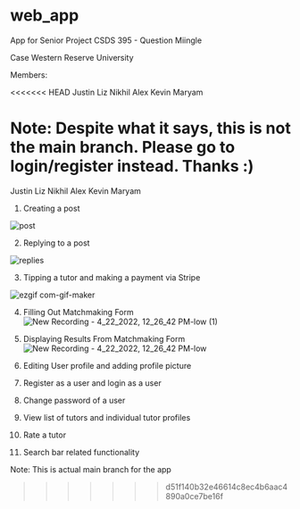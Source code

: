 # web_app

App for Senior Project CSDS 395 - Question Miingle

Case Western Reserve University

Members:

<<<<<<< HEAD
Justin
Liz
Nikhil
Alex
Kevin
Maryam

Note: Despite what it says, this is not the main branch. Please go to login/register instead. Thanks :)
=======
Justin Liz Nikhil Alex Kevin Maryam

1) Creating a post

![post](https://user-images.githubusercontent.com/63173552/164759813-0e455d24-7923-4c13-8e22-4137ef04dbae.gif)

2) Replying to a post

![replies](https://user-images.githubusercontent.com/63173552/164759833-9ea268d1-4f8a-45a9-ba55-4f6790395e9c.gif)

3) Tipping a tutor and making a payment via Stripe

![ezgif com-gif-maker](https://user-images.githubusercontent.com/55059776/164764352-711bde46-eadd-42ec-8d4b-ea6467a59fe6.gif)

4) Filling Out Matchmaking Form ![New Recording - 4_22_2022, 12_26_42 PM-low (1)](https://user-images.githubusercontent.com/59985464/164763871-fade3c7b-f16d-421a-9c5f-64ee511c6bce.gif)


5) Displaying Results From Matchmaking Form![New Recording - 4_22_2022, 12_26_42 PM-low](https://user-images.githubusercontent.com/59985464/164763860-e006a549-7a82-4e6b-b202-f8ed646c4edc.gif)


6) Editing User profile and adding profile picture
 
7) Register as a user and login as a user

8) Change password of a user

9) View list of tutors and individual tutor profiles

10) Rate a tutor

11) Search bar related functionality



Note: This is actual main branch for the app
>>>>>>> d51f140b32e46614c8ec4b6aac4890a0ce7be16f
